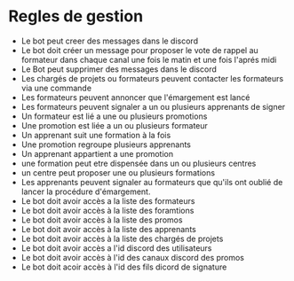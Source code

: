 # Regles de gestion

- Le bot peut creer des messages dans le discord
- Le bot doit créer un message pour proposer le vote de rappel au formateur dans chaque canal une fois le matin et une fois l'aprés midi
- Le Bot peut supprimer des messages dans le discord
- Les chargés de projets ou formateurs peuvent contacter les formateurs via une commande
- Les formateurs peuvent annoncer que l'émargement est lancé
- Les formateurs peuvent signaler a un ou plusieurs apprenants de signer
- Un formateur est lié a une ou plusieurs promotions
- Une promotion est liée a un ou plusieurs formateur
- Un apprenant suit une formation à la fois
- Une promotion regroupe plusieurs apprenants
- Un apprenant appartient a une promotion
- une formation peut etre dispensée dans un ou plusieurs centres
- un centre peut proposer une ou plusieurs formations
- Les apprenants peuvent signaler au formateurs que qu'ils ont oublié de lancer la procédure d'émargement.
- Le bot doit avoir accès a la liste des formateurs
- Le bot doit avoir accès à la liste des foramtions
- Le bot doit avoir accès à la liste des promos
- Le bot doit avoir accès à la liste des apprenants
- Le bot doit avoir accès à la liste des chargés de projets
- Le bot doit avoir accès a l'id discord des utilisateurs
- Le bot doit avoir accès à l'id des canaux discord des promos
- Le bot doit acoir accès à l'id des fils dicord de signature
